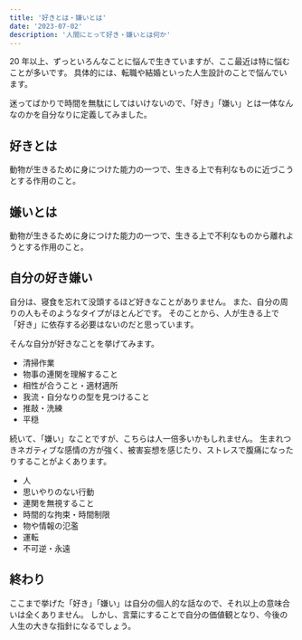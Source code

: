 ```yaml
---
title: '好きとは・嫌いとは'
date: '2023-07-02'
description: '人間にとって好き・嫌いとは何か'
---
```


20 年以上、ずっといろんなことに悩んで生きていますが、ここ最近は特に悩むことが多いです。
具体的には、転職や結婚といった人生設計のことで悩んでいます。

迷ってばかりで時間を無駄にしてはいけないので、「好き」「嫌い」とは一体なんなのかを自分なりに定義してみました。

## 好きとは

動物が生きるために身につけた能力の一つで、生きる上で有利なものに近づこうとする作用のこと。

## 嫌いとは

動物が生きるために身につけた能力の一つで、生きる上で不利なものから離れようとする作用のこと。

## 自分の好き嫌い

自分は、寝食を忘れて没頭するほど好きなことがありません。
また、自分の周りの人もそのようなタイプがほとんどです。
そのことから、人が生きる上で「好き」に依存する必要はないのだと思っています。

そんな自分が好きなことを挙げてみます。

- 清掃作業
- 物事の連関を理解すること
- 相性が合うこと・適材適所
- 我流・自分なりの型を見つけること
- 推敲・洗練
- 平穏

続いて、「嫌い」なことですが、こちらは人一倍多いかもしれません。
生まれつきネガティブな感情の方が強く、被害妄想を感じたり、ストレスで腹痛になったりすることがよくあります。

- 人
- 思いやりのない行動
- 連関を無視すること
- 時間的な拘束・時間制限
- 物や情報の氾濫
- 運転
- 不可逆・永遠

## 終わり

ここまで挙げた「好き」「嫌い」は自分の個人的な話なので、それ以上の意味合いは全くありません。
しかし、言葉にすることで自分の価値観となり、今後の人生の大きな指針になるでしょう。
